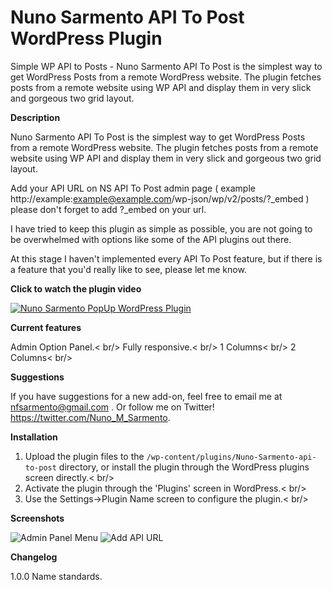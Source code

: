 # Nuno Sarmento API To Post WordPress Plugin

Simple WP API to Posts - Nuno Sarmento API To Post is the simplest way to get WordPress Posts from a remote WordPress website. The plugin fetches posts from a remote website using WP API and display them in very slick and gorgeous two grid layout.



**Description**

Nuno Sarmento API To Post is the simplest way to get WordPress Posts from a remote WordPress website. The plugin fetches posts from a remote website using WP API and display them in very slick and gorgeous two grid layout.

Add your API URL on NS API To Post admin page ( example http://example:example@example.com/wp-json/wp/v2/posts/?_embed ) please don't forget to add ?_embed on your url.

I have tried to keep this plugin as simple as possible, you are not going to be overwhelmed with options like some of the API plugins out there.

At this stage I haven't implemented every  API To Post feature, but if there is a feature that you'd really like to see, please let me know.





**Click to watch the plugin video**

[![Nuno Sarmento PopUp WordPress Plugin](https://i.ytimg.com/vi/uPb3i4r2J5Q/3.jpg)](https://www.youtube.com/watch?v=uPb3i4r2J5Q)





**Current features**

Admin Option Panel.< br/>
Fully responsive.< br/>
1 Columns< br/>
2 Columns< br/>



**Suggestions**

If you have suggestions for a new add-on, feel free to email me at nfsarmento@gmail.com .
Or follow me on Twitter!
https://twitter.com/Nuno_M_Sarmento.





**Installation**

1. Upload the plugin files to the `/wp-content/plugins/Nuno-Sarmento-api-to-post` directory, or install the plugin through the WordPress plugins screen directly.< br/>
2. Activate the plugin through the 'Plugins' screen in WordPress.< br/>
3. Use the Settings->Plugin Name screen to configure the plugin.< br/>




**Screenshots**


![Admin Panel Menu](https://github.com/nfsarmento/nuno-sarmento-api-to-post/blob/master/assets/images/screenshot-1.png "Optional title")
![Add API URL](https://github.com/nfsarmento/nuno-sarmento-api-to-post/blob/master/assets/images/screenshot-2.png "Optional title")


**Changelog**


1.0.0
Name standards.
